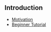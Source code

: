 ## Introduction

* [Motivation](/docs/introduction/motivation)
* [Beginner Tutorial](/docs/introduction/Tutorial.md)
